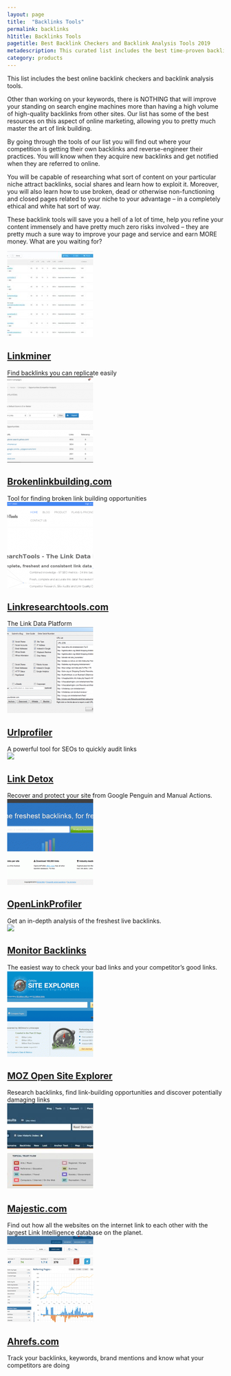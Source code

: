 ```yaml
---
layout: page
title:  "Backlinks Tools"
permalink: backlinks
h1title: Backlinks Tools
pagetitle: Best Backlink Checkers and Backlink Analysis Tools 2019
metadescription: This curated list includes the best time-proven backlink checkers and backlink analysis tools. Updated for 2019. These tools will save you a lot of time!
category: products
---
```


This list includes the best online backlink checkers and backlink analysis tools.

Other than working on your keywords, there is NOTHING that will improve your standing on search engine machines more than having a high volume of high-quality backlinks from other sites. Our list has some of the best resources on this aspect of online marketing, allowing you to pretty much master the art of link building.

By going through the tools of our list you will find out where your competition is getting their own backlinks and reverse-engineer their practices. You will know when they acquire new backlinks and get notified when they are referred to online.

You will be capable of researching what sort of content on your particular niche attract backlinks, social shares and learn how to exploit it. Moreover, you will also learn how to use broken, dead or otherwise non-functioning and closed pages related to your niche to your advantage – in a completely ethical and white hat sort of way.

These backlink tools will save you a hell of a lot of time, help you refine your content immensely and have pretty much zero risks involved – they are pretty much a sure way to improve your page and service and earn MORE money. What are you waiting for?

<article class="resource">
<div class="resource__thumb"><img  src="/wp-content/uploads/2018/01/moz_com___LinkMiner_com-200x200.jpg"  /></div>
<div class="resource__info">
<h2 ><a href="https://linkminer.com/?ref=curatedseotools.com" target="_blank class=">Linkminer</a></h2>
Find backlinks you can replicate easily

</div>
</article><article class="resource">
<div class="resource__thumb"><img  src="/wp-content/uploads/2017/05/Broken_Link_Building_Resources___Citation_Labs-200x200.png"  /></div>
<div class="resource__info">
<h2 ><a href="http://brokenlinkbuilding.com/?ref=curatedseotools.com" target="_blank class=">Brokenlinkbuilding.com</a></h2>
Tool for finding broken link building opportunities

</div>
</article><article class="resource">
<div class="resource__thumb"><img  src="/wp-content/uploads/2016/12/linkresearchtools-com-200x200.png"  /></div>
<div class="resource__info">
<h2 ><a href="http://www.linkresearchtools.com/?ref=curatedseotools.com" target="_blank class=">Linkresearchtools.com</a></h2>
The Link Data Platform

</div>
</article><article class="resource">
<div class="resource__thumb"><img  src="/wp-content/uploads/2016/12/urlprofiler-200x200.png"  /></div>
<div class="resource__info">
<h2 ><a href="http://urlprofiler.com/?ref=curatedseotools.com" target="_blank class=">Urlprofiler</a></h2>
A powerful tool for SEOs to quickly audit links

</div>
</article><article class="resource">
<div class="resource__thumb"><img  src="/wp-content/uploads/2016/12/link-detox-200x200.png" sizes="(max-width: 200px) 100vw, 200px" srcset="https://curatedseotools.com/wp-content/uploads/2016/12/link-detox-200x200.png 200w, https://curatedseotools.com/wp-content/uploads/2016/12/link-detox-90x90.png 90w, https://curatedseotools.com/wp-content/uploads/2016/12/link-detox.png 360w"  /></div>
<div class="resource__info">
<h2 ><a href="http://www.linkresearchtools.com/tools/dtox/?ref=curatedseotools.com" target="_blank class=">Link Detox</a></h2>
Recover and protect your site from Google Penguin and Manual Actions.

</div>
</article><article class="resource">
<div class="resource__thumb"><img  src="/wp-content/uploads/2016/12/openlinkprofiler-200x200.gif"  /></div>
<div class="resource__info">
<h2 ><a href="http://www.openlinkprofiler.org/?ref=curatedseotools.com" target="_blank class=">OpenLinkProfiler</a></h2>
Get an in-depth analysis of the freshest live backlinks.

</div>
</article><article class="resource">
<div class="resource__thumb"><img  src="/wp-content/uploads/2016/12/monitor-backlinks-200x200.jpg" sizes="(max-width: 200px) 100vw, 200px" srcset="https://curatedseotools.com/wp-content/uploads/2016/12/monitor-backlinks-200x200.jpg 200w, https://curatedseotools.com/wp-content/uploads/2016/12/monitor-backlinks-90x90.jpg 90w, https://curatedseotools.com/wp-content/uploads/2016/12/monitor-backlinks.jpg 400w"  /></div>
<div class="resource__info">
<h2 ><a href="https://monitorbacklinks.com/?ref=curatedseotools.com" target="_blank class=">Monitor Backlinks</a></h2>
The easiest way to check your bad links
and your competitor’s good links.

</div>
</article><article class="resource">
<div class="resource__thumb"><img  src="/wp-content/uploads/2016/12/moz-open-site-explorer-200x200.gif"  /></div>
<div class="resource__info">
<h2 ><a href="https://moz.com/researchtools/ose/?ref=curatedseotools.com" target="_blank class=">MOZ Open Site Explorer</a></h2>
Research backlinks, find link-building opportunities and discover potentially damaging links

</div>
</article><article class="resource">
<div class="resource__thumb"><img  src="/wp-content/uploads/2016/12/majestic-com-200x200.jpg"  /></div>
<div class="resource__info">
<h2 ><a href="https://majestic.com/?ref=curatedseotools.com" target="_blank class=">Majestic.com</a></h2>
Find out how all the websites on the internet link to each other with the largest Link Intelligence database on the planet.

</div>
</article><article class="resource">
<div class="resource__thumb"><img  src="/wp-content/uploads/2016/12/ahrefs-com-200x200.png"  /></div>
<div class="resource__info">
<h2 ><a href="https://ahrefs.com/?ref=curatedseotools.com" target="_blank class=">Ahrefs.com</a></h2>
Track your backlinks, keywords, brand mentions and know what your competitors are doing

</div>
</article>
